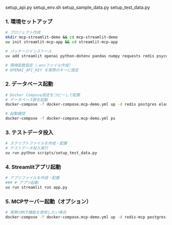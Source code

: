 
setup_api.py
setup_env.sh
setup_sample_data.py
setup_test_data.py


### 1. 環境セットアップ
```bash
# プロジェクト作成
mkdir mcp-streamlit-demo && cd mcp-streamlit-demo
uv init streamlit-mcp-app && cd streamlit-mcp-app

# パッケージインストール
uv add streamlit openai python-dotenv pandas numpy requests redis psycopg2-binary elasticsearch qdrant-client

# 環境変数設定（.envファイル作成）
# OPENAI_API_KEY を実際のキーに設定
```
### 2. データベース起動
```bash
# Docker Compose設定をコピーして配置
# データベース群を起動
docker-compose -f docker-compose.mcp-demo.yml up -d redis postgres elasticsearch qdrant

# 起動確認
docker-compose -f docker-compose.mcp-demo.yml ps
```
### 3. テストデータ投入
```bash
# スクリプトファイルを作成・配置
# テストデータ投入実行
uv run python scripts/setup_test_data.py
```
### 4. Streamlitアプリ起動
```bash
# アプリファイルを作成・配置
### # アプリ起動
uv run streamlit run app.py
```
### 5. MCPサーバー起動（オプション）
```bash
# 実際のMCP機能を使用したい場合
docker-compose -f docker-compose.mcp-demo.yml up -d redis-mcp postgres-mcp es-mcp qdrant-mcp
```

